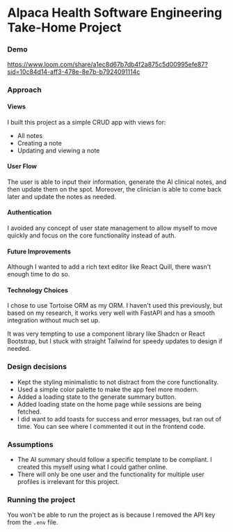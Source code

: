 # Alpaca Health Software Engineering Take-Home Project

### Demo

https://www.loom.com/share/a1ec8d67b7db4f2a875c5d00995efe87?sid=10c84d14-aff3-478e-8e7b-b7924091114c

### Approach

#### Views

I built this project as a simple CRUD app with views for:

- All notes
- Creating a note
- Updating and viewing a note

#### User Flow

The user is able to input their information, generate the AI clinical notes, and then update them on the spot. Moreover, the clinician is able to come back later and update the notes as needed.

#### Authentication

I avoided any concept of user state management to allow myself to move quickly and focus on the core functionality instead of auth.

#### Future Improvements

Although I wanted to add a rich text editor like React Quill, there wasn't enough time to do so.

#### Technology Choices

I chose to use Tortoise ORM as my ORM. I haven't used this previously, but based on my research, it works very well with FastAPI and has a smooth integration without much set up.

It was very tempting to use a component library like Shadcn or React Bootstrap, but I stuck with straight Tailwind for speedy updates to design if needed.

### Design decisions

- Kept the styling minimalistic to not distract from the core functionality.
- Used a simple color palette to make the app feel more modern.
- Added a loading state to the generate summary button.
- Added loading state on the home page while sessions are being fetched.
- I did want to add toasts for success and error messages, but ran out of time. You can see where I commented it out in the frontend code.

### Assumptions

- The AI summary should follow a specific template to be compliant. I created this myself using what I could gather online.
- There will only be one user and the functionality for multiple user profiles is irrelevant for this project.

### Running the project

You won't be able to run the project as is because I removed the API key from the `.env` file.
